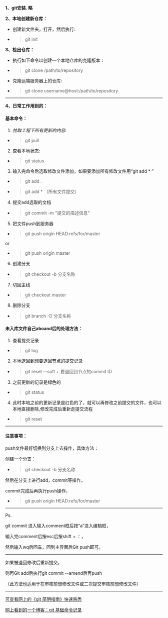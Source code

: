 **1、git安装. 略**

**2、本地创建新仓库：**

- 创建新文件夹，打开，然后执行:
- >git init

**3、检出仓库：**
- 执行如下命令以创建一个本地仓库的克隆版本：
- >git clone /path/to/repository
- 克隆远端服务器上的仓库:
- >git clone username@host:/path/to/repository
---
**4、日常工作用到的：**
#### 基本命令：
 1. *拉取工程下所有更新的内容:*
- >git pull

 2. 查看本地状态:
- >git status

3. 输入完命令后选取修改文件添加，如果要添加所有修改文件用“git add * ”
- >git add .
- >git add * （所有文件提交）

4. 提交add选取的文档
- >git commit -m "提交的描述信息"

5. 把文件push到服务器
- >git push origin HEAD:refs/for/master 

or
- >git push origin master

6. 创建分支
- >git checkout -b 分支名称 

7. 切回主线
- >git checkout master  

8. 删除分支
- >git branch -D   分支名称

#### 未入库文件自己aboand后的处理方法：
1.  查看提交记录
- >git log
2. 本地退回到想要退回节点的提交记录
- >git reset --soft + 要退回到节点的commit ID
3. 之前更新的记录是绿色的
- >git status 
4. 此时本地之前的更新记录是红色的了，就可以再修改之前提交的文件，也可以本地直接删除,修改完成后重新走提交流程
- >git reset

---
#### 注意事项：
push文件最好切换到分支上去操作，具体方法：

创建一个分支：
- >git checkout -b 分支名称

然后在分支上进行add，commit等操作。

commit完成后再执行push操作，
- >git push origin HEAD:refs/for/master

---
Ps.

git commit 进入输入comment框后按“a”进入编辑框，

输入完comment后按esc后按shift + ：，

然后输入wq后回车，回到主界面后Git push即可。

---
如果被退回修改后重新提交，

则再Git add后执行git commit --amend后再push

（此方法也适用于在审核前想修改文件或二次提交审核前想修改文件）

---
<a href="https://rogerdudler.github.io/git-guide/index.zh.html">可查看网上的《git 简明指南》快速熟悉</a>

<a href="https://www.despairyoke.com/2019/04/18/2019/2019-04-18-git-basecommand/">网上看到的一个博客：git 基础命令记录</a>



